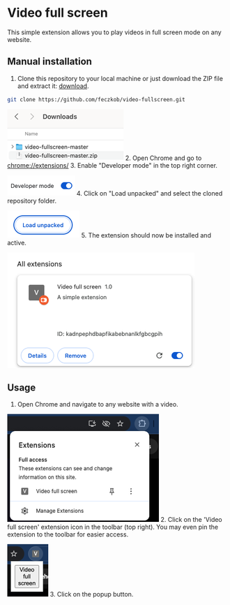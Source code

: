 # Video full screen

This simple extension allows you to play videos in full screen mode on any website.

## Manual installation
1. Clone this repository to your local machine or just download the ZIP file and extract it: [download](https://github.com/feczkob/video-fullscreen/archive/refs/heads/master.zip).
```bash
git clone https://github.com/feczkob/video-fullscreen.git
```
![img_3.png](images/img_3.png)
2. Open Chrome and go to [chrome://extensions/](chrome://extensions/)
3. Enable "Developer mode" in the top right corner.

![img.png](images/img.png)
4. Click on "Load unpacked" and select the cloned repository folder.

![img_1.png](images/img_1.png)
5. The extension should now be installed and active.

![img_2.png](images/img_2.png)

## Usage
1. Open Chrome and navigate to any website with a video.

![img_7.png](images/img_7.png)
2. Click on the 'Video full screen' extension icon in the toolbar (top right). You may even pin the extension to the toolbar for easier access.

![img_8.png](images/img_8.png)
3. Click on the popup button.
